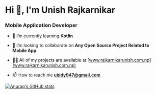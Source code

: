 <h1>Hi 👋, I'm Unish Rajkarnikar</h1>
<h3>Mobile Application Developer</h3>

- 🌱 I’m currently learning **Kotlin**

- 👯 I’m looking to collaborate on **Any Open Source Project Related to Mobile App**

- 👨‍💻 All of my projects are available at [www.rajkarnikarunish.com.np](www.rajkarnikarunish.com.np)

- 📫 How to reach me **ubidy947@gmail.com**

[![Anurag's GitHub stats](https://github-readme-stats.vercel.app/api?username=Rajkarnikar-unish&theme=synthwave)](https://github.com/rajkarnikar-unish/github-readme-stats&theme=synthwave)
